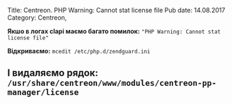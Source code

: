 Title: Centreon. PHP Warning: Cannot stat license file
Pub date: 14.08.2017
Category: Centreon, 

**Якшо в логах clapi маємо багато помилок:**
`"PHP Warning: Cannot stat license file"`

**Відкриваємо:**
`mcedit /etc/php.d/zendguard.ini`

**І видаляємо рядок:**
`/usr/share/centreon/www/modules/centreon-pp-manager/license`
-----
